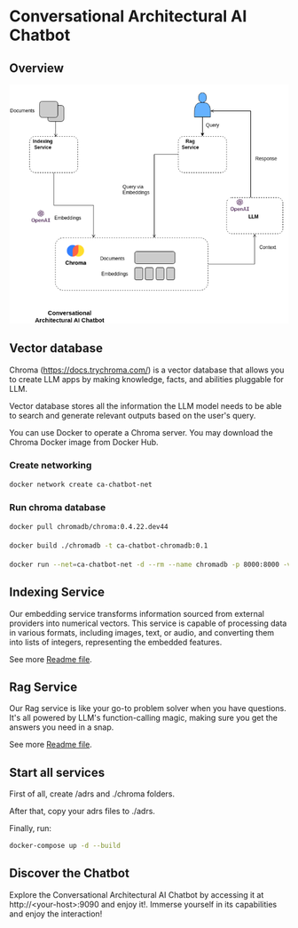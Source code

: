 # Conversational Architectural AI Chatbot

## Overview

![image info](./conversational-architectural-ai-chatbot.drawio.png)

## Vector database

Chroma (https://docs.trychroma.com/) is a vector database that allows you to create LLM apps by making knowledge, facts, and abilities pluggable for LLM. 

 Vector database stores all the information the LLM model needs to be able to search and generate relevant outputs based on the user's query.

You can use Docker to operate a Chroma server. You may download the Chroma Docker image from Docker Hub.

### Create networking

```bash
docker network create ca-chatbot-net
```

### Run chroma database

```bash
docker pull chromadb/chroma:0.4.22.dev44

docker build ./chromadb -t ca-chatbot-chromadb:0.1

docker run --net=ca-chatbot-net -d --rm --name chromadb -p 8000:8000 -v ./chroma:/chroma/chroma -e IS_PERSISTENT=TRUE -e ANONYMIZED_TELEMETRY=TRUE ca-chatbot-chromadb:0.1
```
## Indexing Service

Our embedding service transforms information sourced from external providers into numerical vectors. This service is capable of processing data in various formats, including images, text, or audio, and converting them into lists of integers, representing the embedded features.

See more [Readme file](./indexing/README.md).

## Rag Service

Our Rag service is like your go-to problem solver when you have questions. It's all powered by LLM's function-calling magic, making sure you get the answers you need in a snap.

See more [Readme file](./rag/README.md).

## Start all services

First of all, create /adrs and ./chroma folders.

After that, copy your adrs files to ./adrs.

Finally, run:

```bash
docker-compose up -d --build
```

## Discover the Chatbot

Explore the Conversational Architectural AI Chatbot by accessing it at http://\<your-host\>:9090 and enjoy it!. Immerse yourself in its capabilities and enjoy the interaction!
